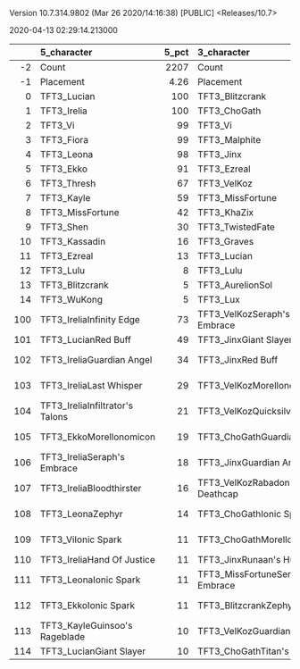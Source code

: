 Version 10.7.314.9802 (Mar 26 2020/14:16:38) [PUBLIC] <Releases/10.7>

2020-04-13 02:29:14.213000

|     | 5_character                     |   5_pct | 3_character                      |   3_pct | 4_character                      |   4_pct | 2_character                      |   2_pct | 1_character                    |   1_pct | 6_character                      |   6_pct |
|----:|:--------------------------------|--------:|:---------------------------------|--------:|:---------------------------------|--------:|:---------------------------------|--------:|:-------------------------------|--------:|:---------------------------------|--------:|
|  -2 | Count                           | 2207    | Count                            | 1876    | Count                            | 2055    | Count                            | 1404    | Count                          | 2186    | Count                            | 1515    |
|  -1 | Placement                       |    4.26 | Placement                        |    4.38 | Placement                        |    4.46 | Placement                        |    4.48 | Placement                      |    4.51 | Placement                        |    4.77 |
|   0 | TFT3_Lucian                     |  100    | TFT3_Blitzcrank                  |  100    | TFT3_Rumble                      |   99    | TFT3_Syndra                      |   93    | TFT3_Karma                     |   89    | TFT3_Shen                        |   96    |
|   1 | TFT3_Irelia                     |  100    | TFT3_ChoGath                     |  100    | TFT3_Annie                       |   99    | TFT3_Ahri                        |   92    | TFT3_Jhin                      |   71    | TFT3_Kayle                       |   79    |
|   2 | TFT3_Vi                         |   99    | TFT3_Vi                          |   99    | TFT3_Shaco                       |   98    | TFT3_Zoe                         |   91    | TFT3_Mordekaiser               |   70    | TFT3_Irelia                      |   64    |
|   3 | TFT3_Fiora                      |   99    | TFT3_Malphite                    |   99    | TFT3_Fizz                        |   98    | TFT3_Lux                         |   77    | TFT3_Ashe                      |   70    | TFT3_Kassadin                    |   51    |
|   4 | TFT3_Leona                      |   98    | TFT3_Jinx                        |   54    | TFT3_KaiSa                       |   98    | TFT3_Neeko                       |   66    | TFT3_Lulu                      |   56    | TFT3_MissFortune                 |   50    |
|   5 | TFT3_Ekko                       |   91    | TFT3_Ezreal                      |   53    | TFT3_Lux                         |   70    | TFT3_Soraka                      |   65    | TFT3_Jayce                     |   50    | TFT3_Blitzcrank                  |   50    |
|   6 | TFT3_Thresh                     |   67    | TFT3_VelKoz                      |   47    | TFT3_KhaZix                      |   66    | TFT3_Poppy                       |   56    | TFT3_WuKong                    |   49    | TFT3_Thresh                      |   48    |
|   7 | TFT3_Kayle                      |   59    | TFT3_MissFortune                 |   47    | TFT3_Ekko                        |   28    | TFT3_VelKoz                      |   49    | TFT3_JarvanIV                  |   49    | TFT3_MasterYi                    |   46    |
|   8 | TFT3_MissFortune                |   42    | TFT3_KhaZix                      |   47    | TFT3_Karma                       |   25    | TFT3_Annie                       |   35    | TFT3_Poppy                     |   31    | TFT3_Yasuo                       |   46    |
|   9 | TFT3_Shen                       |   30    | TFT3_TwistedFate                 |   37    | TFT3_Kayle                       |   19    | TFT3_Rumble                      |   27    | TFT3_Rakan                     |   28    | TFT3_Xayah                       |   38    |
|  10 | TFT3_Kassadin                   |   16    | TFT3_Graves                      |   32    | TFT3_MissFortune                 |    5    | TFT3_Fizz                        |   26    | TFT3_XinZhao                   |   28    | TFT3_WuKong                      |   37    |
|  11 | TFT3_Ezreal                     |   13    | TFT3_Lucian                      |   27    | TFT3_Gangplank                   |    3    | TFT3_Lulu                        |   20    | TFT3_Sona                      |   28    | TFT3_Ezreal                      |   34    |
|  12 | TFT3_Lulu                       |    8    | TFT3_Lulu                        |   10    | TFT3_VelKoz                      |    3    | TFT3_WuKong                      |    7    | TFT3_Neeko                     |   26    | TFT3_Sona                        |   21    |
|  13 | TFT3_Blitzcrank                 |    5    | TFT3_AurelionSol                 |    6    | TFT3_ChoGath                     |    3    | TFT3_Karma                       |    6    | TFT3_Shaco                     |   25    | TFT3_Vi                          |   21    |
|  14 | TFT3_WuKong                     |    5    | TFT3_Lux                         |    6    | TFT3_Lulu                        |    2    | TFT3_Shen                        |    6    | TFT3_Lux                       |   23    | TFT3_Lulu                        |   20    |
| 100 | TFT3_IreliaInfinity Edge        |   73    | TFT3_VelKozSeraph's Embrace      |   41    | TFT3_ShacoGuardian Angel         |   55    | TFT3_SyndraSeraph's Embrace      |   90    | TFT3_JhinInfinity Edge         |   39    | TFT3_KayleGuinsoo's Rageblade    |   49    |
| 101 | TFT3_LucianRed Buff             |   49    | TFT3_JinxGiant Slayer            |   36    | TFT3_ShacoBloodthirster          |   52    | TFT3_SyndraGuardian Angel        |   38    | TFT3_JhinGuardian Angel        |   36    | TFT3_KayleGuardian Angel         |   43    |
| 102 | TFT3_IreliaGuardian Angel       |   34    | TFT3_JinxRed Buff                |   34    | TFT3_KaiSaMorellonomicon         |   51    | TFT3_SyndraRabadon's Deathcap    |   26    | TFT3_JhinLast Whisper          |   32    | TFT3_KayleRapid Firecannon       |   37    |
| 103 | TFT3_IreliaLast Whisper         |   29    | TFT3_VelKozMorellonomicon        |   26    | TFT3_ShacoInfinity Edge          |   50    | TFT3_NeekoGuardian Angel         |   22    | TFT3_RakanSpear of Shojin      |   22    | TFT3_MasterYiGuinsoo's Rageblade |   19    |
| 104 | TFT3_IreliaInfiltrator's Talons |   21    | TFT3_VelKozQuicksilver           |   24    | TFT3_KaiSaSeraph's Embrace       |   39    | TFT3_SyndraChalice of Favor      |   20    | TFT3_JhinRunaan's Hurricane    |   21    | TFT3_IreliaInfinity Edge         |   17    |
| 105 | TFT3_EkkoMorellonomicon         |   19    | TFT3_ChoGathGuardian Angel       |   21    | TFT3_KaiSaDemolitionist's Charge |   30    | TFT3_NeekoIonic Spark            |   19    | TFT3_XinZhaoBramble Vest       |   21    | TFT3_MasterYiQuicksilver         |   17    |
| 106 | TFT3_IreliaSeraph's Embrace     |   18    | TFT3_JinxGuardian Angel          |   18    | TFT3_RumbleQuicksilver           |   28    | TFT3_NeekoZz'Rot Portal          |   17    | TFT3_RakanMorellonomicon       |   17    | TFT3_KayleStatikk Shiv           |   15    |
| 107 | TFT3_IreliaBloodthirster        |   16    | TFT3_VelKozRabadon's Deathcap    |   18    | TFT3_RumbleTitan's Resolve       |   22    | TFT3_VelKozMorellonomicon        |   13    | TFT3_MordekaiserMorellonomicon |   16    | TFT3_KayleHand Of Justice        |   14    |
| 108 | TFT3_LeonaZephyr                |   14    | TFT3_ChoGathIonic Spark          |   15    | TFT3_ShacoLast Whisper           |   21    | TFT3_SyndraJeweled Gauntlet      |   13    | TFT3_XinZhaoTitan's Resolve    |   15    | TFT3_KayleMorellonomicon         |   13    |
| 109 | TFT3_ViIonic Spark              |   11    | TFT3_ChoGathMorellonomicon       |   13    | TFT3_RumbleBramble Vest          |   16    | TFT3_VelKozStar Guardian's Charm |   12    | TFT3_XinZhaoDragon's Claw      |   13    | TFT3_KayleQuicksilver            |   12    |
| 110 | TFT3_IreliaHand Of Justice      |   11    | TFT3_JinxRunaan's Hurricane      |   12    | TFT3_KaiSaLuden's Echo           |   15    | TFT3_NeekoMorellonomicon         |   12    | TFT3_ShacoGuardian Angel       |   13    | TFT3_IreliaGuardian Angel        |   11    |
| 111 | TFT3_LeonaIonic Spark           |   11    | TFT3_MissFortuneSeraph's Embrace |   12    | TFT3_RumbleZz'Rot Portal         |   10    | TFT3_NeekoQuicksilver            |   12    | TFT3_ShacoBloodthirster        |   12    | TFT3_MasterYiBramble Vest        |   11    |
| 112 | TFT3_EkkoIonic Spark            |   11    | TFT3_BlitzcrankZephyr            |   12    | TFT3_RumbleWarmog's Armor        |    8    | TFT3_SyndraTrap Claw             |   12    | TFT3_XinZhaoQuicksilver        |   10    | TFT3_YasuoHand Of Justice        |   10    |
| 113 | TFT3_KayleGuinsoo's Rageblade   |   10    | TFT3_VelKozGuardian Angel        |   10    | TFT3_KaiSaRabadon's Deathcap     |    8    | TFT3_NeekoTitan's Resolve        |   10    | TFT3_MordekaiserIonic Spark    |    9    | TFT3_YasuoGuardian Angel         |    9    |
| 114 | TFT3_LucianGiant Slayer         |   10    | TFT3_ChoGathTitan's Resolve      |   10    | TFT3_RumbleIonic Spark           |    7    | TFT3_AhriMorellonomicon          |    9    | TFT3_JayceIonic Spark          |    9    | TFT3_IreliaBloodthirster         |    8    |
